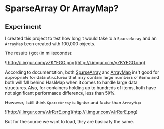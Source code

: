 # SparseArray Or ArrayMap?

## Experiment

I created this project to test how long it would take to a `SparseArray` and an `ArrayMap` been created with 100,000 objects.

The results I got (in miliseconds):

![http://i.imgur.com/yZKYEGO.png](http://i.imgur.com/yZKYEGO.png)

According to documentation, both [SparseArray](http://developer.android.com/reference/android/util/SparseArray.html) and [ArrayMap](https://developer.android.com/reference/android/support/v4/util/ArrayMap.html) ins't good for appropriate for data structures that may contain large numbers of items and both will fall behind HashMap when it comes to handle large data structures. Also, for containers holding up to hundreds of items, both have not significant performance difference, less than 50%.

However, I still think `SparseArray` is lighter and faster than `ArrayMap`:

![http://i.imgur.com/vJrRerE.png](http://i.imgur.com/vJrRerE.png)

But for the source we want to load, they are basically the same.
